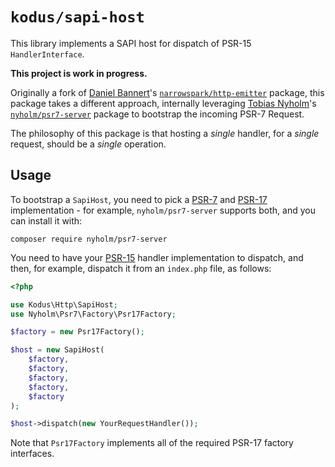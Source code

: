 `kodus/sapi-host`
=================

This library implements a SAPI host for dispatch of PSR-15 `HandlerInterface`.

**This project is work in progress.**

Originally a fork of [Daniel Bannert](https://github.com/prisis)'s
[`narrowspark/http-emitter`](https://packagist.org/packages/narrowspark/http-emitter) package, this package
takes a different approach, internally leveraging [Tobias Nyholm](https://github.com/Nyholm)'s
[`nyholm/psr7-server`](https://packagist.org/packages/nyholm/psr7-server) package to bootstrap the
incoming PSR-7 Request.

The philosophy of this package is that hosting a *single* handler, for a *single* request, should be
a *single* operation.

## Usage

To bootstrap a `SapiHost`, you need to pick a [PSR-7](https://www.php-fig.org/psr/psr-7/) and
[PSR-17](https://www.php-fig.org/psr/psr-17/) implementation - for example, `nyholm/psr7-server`
supports both, and you can install it with:

    composer require nyholm/psr7-server

You need to have your [PSR-15](https://www.php-fig.org/psr/psr-15/) handler implementation to
dispatch, and then, for example, dispatch it from an `index.php` file, as follows:

```php
<?php

use Kodus\Http\SapiHost;
use Nyholm\Psr7\Factory\Psr17Factory;

$factory = new Psr17Factory();

$host = new SapiHost(
    $factory,
    $factory,
    $factory,
    $factory,
    $factory
);

$host->dispatch(new YourRequestHandler());
```

Note that `Psr17Factory` implements all of the required PSR-17 factory interfaces.
